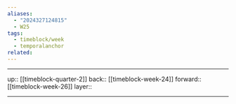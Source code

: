 ```yaml
---
aliases:
  - "2024327124815"
  - W25
tags:
  - timeblock/week
  - temporalanchor
related:
---
```




***

up:: [[timeblock-quarter-2]]
back:: [[timeblock-week-24]]
forward:: [[timeblock-week-26]]
layer:: 

***
